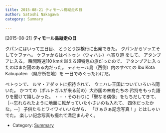 ```yaml
---
title: 2015-08-21 ティモール島縦走の日
author: Satoshi Nakagawa
category: Summary

---
```


[2015-08-21] **ティモール島縦走の日** 

 クパンにはいって三日目、
とうとう探検行に出発できた。
クパンからソッエそしてケファへ。
ケファからはベトゥン（ウィハレ）へ寄り道
をして、
アタンブアに入る。
瞬間時速110 kmを越える超特急の旅だったので、
アタンブアに入ったのはまだ陽のある内だった。
ティモール島（西側）内のすべての
Ibu Kota Kabupaten （県庁所在地）を
一日でめぐったわけだ。

 ベトゥンで、
ルマ・アダットに招待されて、
ウェハレ王国についていろいろ聞いた。
かつての（ポルトガルが来る前の）大帝国の末裔たちの
矜持をもった語りを聞けて嬉しかった。
・・・そのわりに「聖なる偶像」をもちだしてきて、
［--忘れられたように地面に転がっていた小さいのも入れて、
四体だったかな。--］
子供たちとワイワイいいながら、
「さぁさぁ記念写真！」とはしゃいでた。
楽しい記念写真も撮れて満足まんぞく。

- Category: [Summary](https://merapano.github.io/categories.html#Summary)

